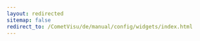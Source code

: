 ```yaml
---
layout: redirected
sitemap: false
redirect_to: /CometVisu/de/manual/config/widgets/index.html
---
```


